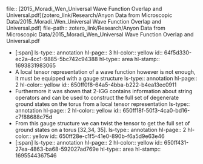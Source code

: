 file:: [2015_Moradi_Wen_Universal Wave Function Overlap and Universal.pdf](zotero_link/Research/Anyon Data from Microscopic Data/2015_Moradi_Wen_Universal Wave Function Overlap and Universal.pdf)
file-path:: zotero_link/Research/Anyon Data from Microscopic Data/2015_Moradi_Wen_Universal Wave Function Overlap and Universal.pdf

- [:span]
  ls-type:: annotation
  hl-page:: 3
  hl-color:: yellow
  id:: 64f5d330-ec2a-4cc1-9885-5bc742c94388
  hl-type:: area
  hl-stamp:: 1693831983065
- A local tensor representation of a wave function however is not enough, it must be equipped with a gauge structure
  ls-type:: annotation
  hl-page:: 2
  hl-color:: yellow
  id:: 650ff0f8-64a5-4bba-b222-b4ea13ec0911
- Furthermore it was shown that 2-IGG contains information about string operators and can be used to construct the full set of degenerate ground states on the torus from a local tensor representation
  ls-type:: annotation
  hl-page:: 2
  hl-color:: yellow
  id:: 650ff18f-50f3-4ca0-bd16-c7f88688c75d
- From this gauge structure we can twist the tensor to get the full set of ground states on a torus [32,34, 35].
  ls-type:: annotation
  hl-page:: 2
  hl-color:: yellow
  id:: 650ff28e-c1f5-41e0-890b-f6a5d9e63e46
- [:span]
  ls-type:: annotation
  hl-page:: 2
  hl-color:: yellow
  id:: 650ff431-27ea-4863-ba68-592027ad769e
  hl-type:: area
  hl-stamp:: 1695544367546